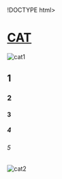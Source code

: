 !DOCTYPE html>
<html lang="en">
<head>
    <meta charset="UTF-8">
    <meta http-equiv="X-UA-Compatible" content="IE=edge">
    <meta name="viewport" content="width=device-width, initial-scale=1.0">
    <title>Document</title>
</head>
<body>
    <h1><u>CAT</u></h1>
    <img src="https://www.japaholic.com/storage/files/article_images/NzkyMDIyMDIxODIxMjYxMjkw.jpg" alt="cat1">   
    <h2>1</h2>
    <h3>2</h3>
    <h4>3</h4>
    <h5>4</h5>
    <h6>5</h6>
    <img src="https://imgs.gvm.com.tw/upload/gallery/20221204/125075.jpg" alt="cat2">
    
</body>
</html>
